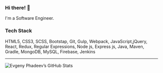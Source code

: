 ### Hi there! 👋

I'm a Software Engineer.

### Tech Stack
HTML5, CSS3, SCSS, Bootstap, 
Git, Gulp, Webpack, 
JavaScript,jQuery, 
React, Redux, 
Regular Expressions, 
Node js, Express js, 
Java, Maven, Gradle, 
MongoDB, MySQL, 
Firebase, Jenkins

---

<img alt="Evgeny Phadeev’s GitHub Stats" src="https://github-readme-stats.vercel.app/api?username=ephadeev&show_icons=true&hide-border=true"/>

<!--
**ephadeev/ephadeev** is a ✨ _special_ ✨ repository because its `README.md` (this file) appears on your GitHub profile.

Here are some ideas to get you started:

- 🔭 I’m currently working on ...
- 🌱 I’m currently learning ...
- 👯 I’m looking to collaborate on ...
- 🤔 I’m looking for help with ...
- 💬 Ask me about ...
- 📫 How to reach me: ...
- 😄 Pronouns: ...
- ⚡ Fun fact: ...
-->
